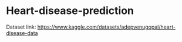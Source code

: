 # Heart-disease-prediction
Dataset link: https://www.kaggle.com/datasets/adepvenugopal/heart-disease-data

